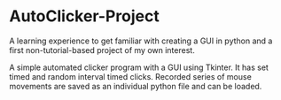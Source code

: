# AutoClicker-Project

A learning experience to get familiar with creating a GUI in python and a first non-tutorial-based project of my own interest.

A simple automated clicker program with a GUI using Tkinter. It has set timed and random interval timed clicks.
Recorded series of mouse movements are saved as an individual python file and can be loaded.
